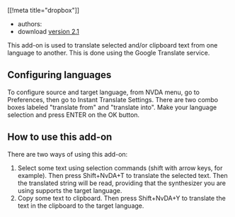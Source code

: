 [[!meta title="dropbox"]]

* authors: 
* download [version 2.1][1]

This add-on is used to translate selected and/or clipboard text from one language to another.
This is done using the Google Translate service.

## Configuring languages ##

To configure source and target language, from NVDA menu, go to Preferences, then go to Instant Translate Settings.
There are two combo boxes labeled "translate from" and "translate into".
Make your language selection and press ENTER on the OK button.

## How to use this add-on ##

There are two ways of using this add-on:

1. Select some text using selection commands (shift with arrow keys, for example). Then press Shift+NvDA+T to translate the selected text. Then the translated string will be read, providing that the synthesizer you are using supports the target language.
2. Copy some text to clipboard. Then press Shift+NvDA+Y to translate the text in the clipboard to the target language.


[1]: http://addons.nvda-project.org/files/instantTranslate-2.1.nvda-addon


